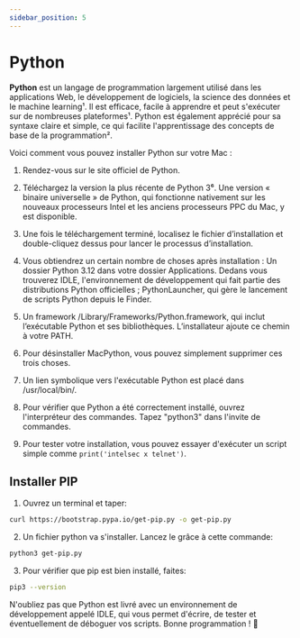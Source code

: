 ```yaml
---
sidebar_position: 5
---
```


# Python

**Python** est un langage de programmation largement utilisé dans les applications Web, le développement de logiciels, la science des données et le machine learning¹. Il est efficace, facile à apprendre et peut s'exécuter sur de nombreuses plateformes¹. Python est également apprécié pour sa syntaxe claire et simple, ce qui facilite l'apprentissage des concepts de base de la programmation².

Voici comment vous pouvez installer Python sur votre Mac :

1. Rendez-vous sur le site officiel de Python.

2. Téléchargez la version la plus récente de Python 3⁶. Une version « binaire universelle » de Python, qui fonctionne nativement sur les nouveaux processeurs Intel et les anciens processeurs PPC du Mac, y est disponible.

3. Une fois le téléchargement terminé, localisez le fichier d’installation et double-cliquez dessus pour lancer le processus d’installation.

4. Vous obtiendrez un certain nombre de choses après installation : Un dossier Python 3.12 dans votre dossier Applications. Dedans vous trouverez IDLE, l'environnement de développement qui fait partie des distributions Python officielles ; PythonLauncher, qui gère le lancement de scripts Python depuis le Finder.

5. Un framework /Library/Frameworks/Python.framework, qui inclut l’exécutable Python et ses bibliothèques. L’installateur ajoute ce chemin à votre PATH.

6. Pour désinstaller MacPython, vous pouvez simplement supprimer ces trois choses.

7. Un lien symbolique vers l'exécutable Python est placé dans /usr/local/bin/.

8. Pour vérifier que Python a été correctement installé, ouvrez l'interpréteur des commandes. Tapez "python3" dans l'invite de commandes.

9. Pour tester votre installation, vous pouvez essayer d'exécuter un script simple comme `print('intelsec x telnet')`.

## Installer PIP

1. Ouvrez un terminal et taper:
```bash
curl https://bootstrap.pypa.io/get-pip.py -o get-pip.py
```

2. Un fichier python va s'installer. Lancez le grâce à cette commande:
```bash
python3 get-pip.py
```

3. Pour vérifier que pip est bien installé, faites:
```bash
pip3 --version
```
N'oubliez pas que Python est livré avec un environnement de développement appelé IDLE, qui vous permet d'écrire, de tester et éventuellement de déboguer vos scripts. Bonne programmation ! 🐍